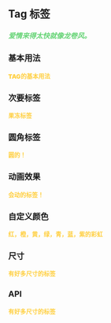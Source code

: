 ## Tag 标签
<h5 style="color: #66d476">爱情来得太快就像龙卷风。</h5>

<script setup>
    import BasicDemo from '../demo/basic_demo.vue'
    import SecondaryDemo from '../demo/secondary_demo.vue'
    import RoundDemo from '../demo/round_demo.vue'
    import SizeDemo from '../demo/size_demo.vue'
    import ColorDemo from '../demo/color_demo.vue'
	import ScaleDemo from '../demo/scale_demo.vue'
    import Preview from '../../../src/components/preview.vue'
</script>

### 基本用法
<p style="color: #ffcf3f; font-size: 12px; font-weight: 900;">TAG的基本用法</p>
<BasicDemo />
<Preview comp="tag" demo="basic_demo"/>

### 次要标签
<p style="color: #ffcf3f; font-size: 12px; font-weight: 900;">果冻标签</p>
<SecondaryDemo />
<Preview comp="tag" demo="secondary_demo"/>

### 圆角标签
<p style="color: #ffcf3f; font-size: 12px; font-weight: 900;">圆的！</p>
<RoundDemo />
<Preview comp="tag" demo="round_demo"/>

### 动画效果
<p style="color: #ffcf3f; font-size: 12px; font-weight: 900;">会动的标签！</p>
<ScaleDemo />
<Preview comp="tag" demo="scale_demo"/>

### 自定义颜色
<p style="color: #ffcf3f; font-size: 12px; font-weight: 900;">红，橙，黄，绿，青，蓝，紫的彩虹</p>
<ColorDemo />
<Preview comp="tag" demo="color_demo"/>

### 尺寸
<p style="color: #ffcf3f; font-size: 12px; font-weight: 900;">有好多尺寸的标签</p>
<SizeDemo />
<Preview comp="tag" demo="size_demo"/>

<!-- API表格 -->
### API
<p style="color: #ffcf3f; font-size: 12px; font-weight: 900;">有好多尺寸的标签</p>
<script setup>
    import ApiTable from '../../../src/components/api_table.vue'
    const data = {
        columns: [
            {
                title: '名称'
            },
            {
                title: '类型'
            },
            {
                title: '默认值'
            },
            {
                title: '说明'
            }
        ],
        item: [
            {
                name: 'type',
                type: 'String',
                default: 'primary | success | error | info',
                explain: '类型属性'
            },
            {
                name: 'round',
                type: 'Boolean',
                default: 'false | true',
                explain: '圆角属性'
            },
            {
                name: 'secondary',
                type: 'Boolean',
                default: 'false | true',
                explain: '次要标签属性'
            },
			{
			    name: 'scale',
			    type: 'Boolean',
			    default: 'false | true',
			    explain: '是否开启动画效果'
			},
            {
                name: 'size',
                type: 'String',
                default: 'default | small | large',
                explain: '尺寸属性'
            },
            {
                name: 'background-color',
                type: 'String',
                default: '#ffcf3f',
                explain: '背景颜色属性'
            },
            {
                name: 'color',
                type: 'String',
                default: '#fff',
                explain: '文字颜色属性'
            },
        ]
  }
</script>
<ApiTable :data="data" />

<!-- 底部导航 -->
<script setup>
    import BottomTabs from '../../../src/components/bottom_tabs.vue'
</script>

<BottomTabs up="Fast" down="Space" />
